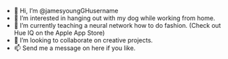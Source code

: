 - 👋 Hi, I’m @jamesyoungGHusername
- 👀 I’m interested in hanging out with my dog while working from home.
- 🌱 I’m currently teaching a neural network how to do fashion. (Check out Hue IQ on the Apple App Store)
- 💞️ I’m looking to collaborate on creative projects.
- 📫 Send me a message on here if you like.

<!---
jamesyoungGHusername/jamesyoungGHusername is a ✨ special ✨ repository because its `README.md` (this file) appears on your GitHub profile.
You can click the Preview link to take a look at your changes.
--->
